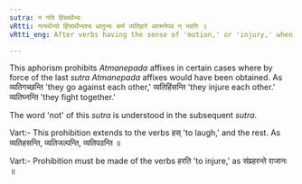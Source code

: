 ```yaml
---
sutra: न गति हिंसार्थेभ्यः
vRtti: गत्यर्थेभ्यो हिंसार्थेभ्यश्च धातुभ्यः कर्म व्यतिहारे आत्मनेपदं न भवति ॥
vRtti_eng: After verbs having the sense of 'motion,' or 'injury,' when expressing interchange of action, the _Atmanepada_ affixes are not used.

---
```

This aphorism prohibits _Atmanepada_ affixes in certain cases where by force of the last _sutra_ _Atmanepada_ affixes would have been obtained. As व्यतिगच्छन्ति 'they go against each other,' व्यतिहिंसन्ति 'they injure each other.' व्यतिघ्नन्ति 'they fight together.'

The word 'not' of this _sutra_ is understood in the subsequent _sutra_.

Vart:- This prohibition extends to the verbs हस् 'to laugh,' and the rest. As व्यतिहसन्ति, व्यतिजल्पन्ति, व्यतिपठन्ति ॥

Vart:- Prohibition must be made of the verbs हरति 'to injure,' as संप्रहरन्ते राजानः ॥